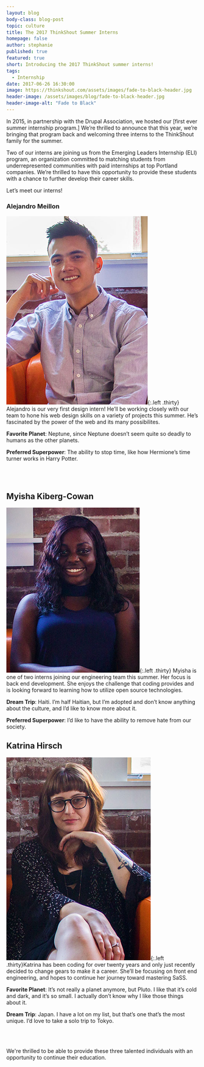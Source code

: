 ```yaml
---
layout: blog
body-class: blog-post
topic: culture
title: The 2017 ThinkShout Summer Interns
homepage: false
author: stephanie
published: true
featured: true
short: Introducing the 2017 ThinkShout summer interns!
tags:
  - Internship
date: 2017-06-26 16:30:00
image: https://thinkshout.com/assets/images/fade-to-black-header.jpg
header-image: /assets/images/blog/fade-to-black-header.jpg
header-image-alt: "Fade to Black"
---
```


In 2015, in partnership with the Drupal Association, we hosted our [first ever summer internship program.] We’re thrilled to announce that this year, we’re bringing that program back and welcoming three interns to the ThinkShout family for the summer.
 
Two of our interns are joining us from the Emerging Leaders Internship (ELI) program, an organization committed to matching students from underrepresented communities with paid internships at top Portland companies. We’re thrilled to have this opportunity to provide these students with a chance to further develop their career skills.
 
Let’s meet our interns!

### Alejandro Meillon

![alejandro.jpg](/assets/images/blog/alejandro.jpg){:.left .thirty} Alejandro is our very first design intern! He’ll be working closely with our team to hone his web design skills on a variety of projects this summer. He’s fascinated by the power of the web and its many possibilites. 
 
**Favorite Planet**: Neptune, since Neptune doesn’t seem quite so deadly to humans as the other planets.  
 
**Preferred Superpower**: The ability to stop time, like how Hermione’s time turner works in Harry Potter.

<br><br>

## Myisha Kiberg-Cowan

![myisha2.jpg](/assets/images/blog/myisha2.jpg){:.left .thirty} Myisha is one of two interns joining our engineering team this summer. Her focus is back end development. She enjoys the challenge that coding provides and is looking forward to learning how to utilize open source technologies.
 
**Dream Trip**: Haiti. I’m half Haitian, but I’m adopted and don’t know anything about the culture, and I’d like to know more about it.
 
**Preferred Superpower**: I’d like to have the ability to remove hate from our society.

## Katrina Hirsch

![katrina.jpg](/assets/images/blog/katrina.jpg){:.left .thirty}Katrina has been coding for over twenty years and only just recently decided to change gears to make it a career. She’ll be focusing on front end engineering, and hopes to continue her journey toward mastering SaSS. 
 
**Favorite Planet**: It’s not really a planet anymore, but Pluto. I like that it’s cold and dark, and it’s so small. I actually don’t know why I like those things about it.
 
**Dream Trip**: Japan. I have a lot on my list, but that’s one that’s the most unique. I’d love to take a solo trip to Tokyo.
 
<br><br>
 
We're thrilled to be able to provide these three talented individuals with an opportunity to continue their education.

